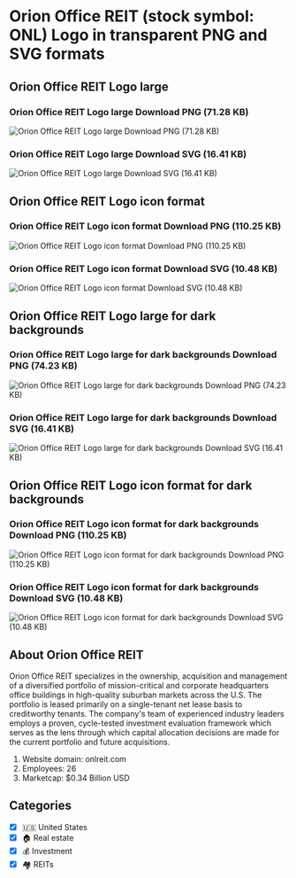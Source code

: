# Orion Office REIT (stock symbol: ONL) Logo in transparent PNG and SVG formats

## Orion Office REIT Logo large

### Orion Office REIT Logo large Download PNG (71.28 KB)

![Orion Office REIT Logo large Download PNG (71.28 KB)](/img/orig/ONL_BIG-c791464e.png)

### Orion Office REIT Logo large Download SVG (16.41 KB)

![Orion Office REIT Logo large Download SVG (16.41 KB)](/img/orig/ONL_BIG-87c8f251.svg)

## Orion Office REIT Logo icon format

### Orion Office REIT Logo icon format Download PNG (110.25 KB)

![Orion Office REIT Logo icon format Download PNG (110.25 KB)](/img/orig/ONL-60859e63.png)

### Orion Office REIT Logo icon format Download SVG (10.48 KB)

![Orion Office REIT Logo icon format Download SVG (10.48 KB)](/img/orig/ONL-e5a1166f.svg)

## Orion Office REIT Logo large for dark backgrounds

### Orion Office REIT Logo large for dark backgrounds Download PNG (74.23 KB)

![Orion Office REIT Logo large for dark backgrounds Download PNG (74.23 KB)](/img/orig/ONL_BIG.D-5ab27b31.png)

### Orion Office REIT Logo large for dark backgrounds Download SVG (16.41 KB)

![Orion Office REIT Logo large for dark backgrounds Download SVG (16.41 KB)](/img/orig/ONL_BIG.D-c73d10b0.svg)

## Orion Office REIT Logo icon format for dark backgrounds

### Orion Office REIT Logo icon format for dark backgrounds Download PNG (110.25 KB)

![Orion Office REIT Logo icon format for dark backgrounds Download PNG (110.25 KB)](/img/orig/ONL.D-c976fc9b.png)

### Orion Office REIT Logo icon format for dark backgrounds Download SVG (10.48 KB)

![Orion Office REIT Logo icon format for dark backgrounds Download SVG (10.48 KB)](/img/orig/ONL.D-ae5ae761.svg)

## About Orion Office REIT

Orion Office REIT specializes in the ownership, acquisition and management of a diversified portfolio of mission-critical and corporate headquarters office buildings in high-quality suburban markets across the U.S. The portfolio is leased primarily on a single-tenant net lease basis to creditworthy tenants. The company's team of experienced industry leaders employs a proven, cycle-tested investment evaluation framework which serves as the lens through which capital allocation decisions are made for the current portfolio and future acquisitions.

1. Website domain: onlreit.com
2. Employees: 26
3. Marketcap: $0.34 Billion USD


## Categories
- [x] 🇺🇸 United States
- [x] 🏠 Real estate
- [x] 💰 Investment
- [x] 🏘️ REITs
